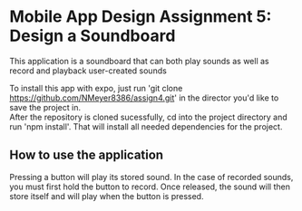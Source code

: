 # Mobile App Design Assignment 5: Design a Soundboard

This application is a soundboard that can both play sounds as well as record and playback
user-created sounds

To install this app with expo, just run 'git clone https://github.com/NMeyer8386/assign4.git' in the director you'd like to save the project in.   
After the repository is cloned sucessfully, cd into the project directory and run 'npm install'. That will install all
needed dependencies for the project.

## How to use the application

Pressing a button will play its stored sound. In the case of recorded sounds, you must first
hold the button to record. Once released, the sound will then store itself and will play when
the button is pressed.